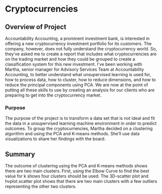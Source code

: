 # Cryptocurrencies

## Overview of Project
Accountability Accounting, a prominent investment bank, is interested in offering a new cryptocurrency investment portfolio for its customers.  The company, however, does not fully understand the cryptocurrency world. So, they’ve asked me to create a report that includes what cryptocurrencies are on the trading market and how they could be grouped to create a classification system for this new investment.  I've been working with Martha, senior manager for Advisory Services Team at Accountability Accounting, to better understand what unsupervised learning is used for, how to process data, how to cluster, how to reduce dimensions, and how to reduce the principal components using PCA.  We are now at the point of putting all these skills to use by creating an analysis for our clients who are preparing to get into the cryptocurrency market.

### Purpose
The purpose of the project is to transform a data set that is not ideal and fit the data in a unsupervised learning machine environment in order to predict outcomes.  To group the cryptocurrencies, Martha decided on a clustering algorithm and using the PCA and K-means methods. She’ll use data visualizations to share her findings with the board.  

## Summary
The outcome of clustering using the PCA and K-means methods shows there are two main clusters.  First, using the Elbow Curve to find the best value for k shows four clusters should be used.  The 3D-scatter plot and hvplot.scatter plot shows that there are two main clusters with a few outliers representing the other two clusters.

